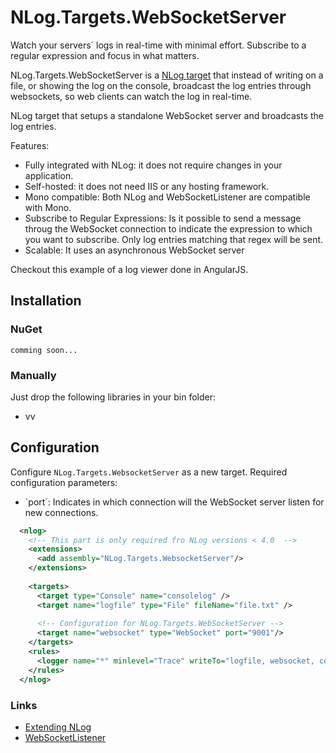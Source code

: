 # NLog.Targets.WebSocketServer

Watch your servers´ logs in real-time with minimal effort. Subscribe to a regular expression and focus in what matters.

NLog.Targets.WebSocketServer is a [NLog target](https://github.com/nlog/nlog/wiki/Targets) that instead of writing on a file, or showing the log on the console, broadcast the log entries through websockets, so web clients can watch the log in real-time.

NLog target that setups a standalone WebSocket server and broadcasts the log entries.

Features:
 * Fully integrated with NLog: it does not require changes in your application.
 * Self-hosted: it does not need IIS or any hosting framework.
 * Mono compatible: Both NLog and WebSocketListener are compatible with Mono.
 * Subscribe to Regular Expressions: Is it possible to send a message throug the WebSocket connection to indicate the expression to which you want to subscribe. Only log entries matching that regex will be sent.
 * Scalable: It uses an asynchronous WebSocket server 
 

Checkout this example of a log viewer done in AngularJS. 

## Installation

### NuGet
```
comming soon...
```

### Manually
Just drop the following libraries in your bin folder:
 * vv

## Configuration
Configure `NLog.Targets.WebsocketServer` as a new target.
Required configuration parameters:
 * `port´: Indicates in which connection will the WebSocket server listen for new connections.

```xml
  <nlog>
    <!-- This part is only required fro NLog versions < 4.0  -->
    <extensions>
      <add assembly="NLog.Targets.WebsocketServer"/>
    </extensions>
    
    <targets>
      <target type="Console" name="consolelog" />
      <target name="logfile" type="File" fileName="file.txt" />
      
      <!-- Configuration for NLog.Targets.WebSocketServer -->
      <target name="websocket" type="WebSocket" port="9001"/>
    </targets>
    <rules>
      <logger name="*" minlevel="Trace" writeTo="logfile, websocket, consolelog" />
    </rules>
  </nlog>
```

### Links
 * [Extending NLog](//github.com/nlog/nlog/wiki/Extending%20NLog)
 * [WebSocketListener](//vtortola.github.io/WebSocketListener/)
